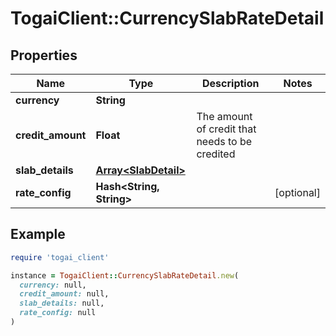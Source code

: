 # TogaiClient::CurrencySlabRateDetail

## Properties

| Name | Type | Description | Notes |
| ---- | ---- | ----------- | ----- |
| **currency** | **String** |  |  |
| **credit_amount** | **Float** | The amount of credit that needs to be credited |  |
| **slab_details** | [**Array&lt;SlabDetail&gt;**](SlabDetail.md) |  |  |
| **rate_config** | **Hash&lt;String, String&gt;** |  | [optional] |

## Example

```ruby
require 'togai_client'

instance = TogaiClient::CurrencySlabRateDetail.new(
  currency: null,
  credit_amount: null,
  slab_details: null,
  rate_config: null
)
```

